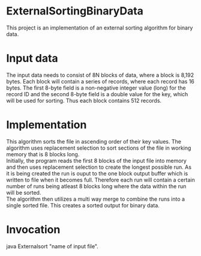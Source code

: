 # ExternalSortingBinaryData
This project is an implementation of an external sorting algorithm for binary data.

# Input data
The input data needs to consist of 8N blocks of data, where a block is 8,192 bytes. Each block will contain a
series of records, where each record has 16 bytes. The first 8-byte field is a non-negative integer
value (long) for the record ID and the second 8-byte field is a double value for the key, which will
be used for sorting. Thus each block contains 512 records. 

# Implementation
This algorithm sorts the file in ascending order of their key values. The algorithm uses replacement selection to sort
sections of the file in working memory that is 8 blocks long. </br>
Initially, the program reads the first 8 blocks of the input file into memory and then uses replacement selection to create the longest possible run. As it is being created the run is ouput to the one block output buffer which is written to file when it becomes full. Therefore each run will contain a certain number of runs being atleast 8 blocks long where the data within the run will be sorted. </br>
The algorithm then utilizes a multi way merge to combine the runs into a single sorted file. This creates a sorted output for binary data. 

# Invocation
java Externalsort "name of input file".
